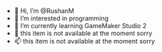 - 👋 Hi, I’m @RushanM
- 👀 I’m interested in programming
- 🌱 I’m currently learning GameMaker Studio 2
- 💞️ this item is not available at the moment sorry
- 📫 this item is not available at the moment sorry

<!---
RushanM/RushanM is a ✨ special ✨ repository because its `README.md` (this file) appears on your GitHub profile.
You can click the Preview link to take a look at your changes.
--->
